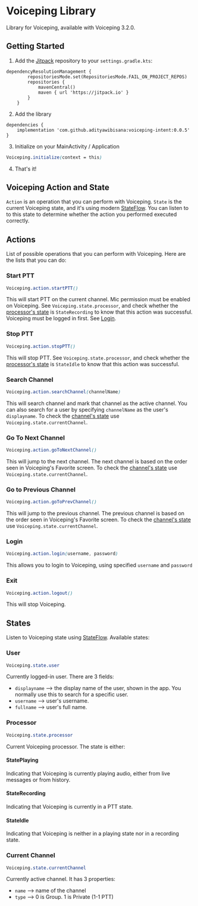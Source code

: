 

# Voiceping Library

Library for Voiceping, available with Voiceping 3.2.0.

## Getting Started
1. Add the [Jitpack](https://jitpack.io/#adityawibisana/voiceping-intent) repository to your `settings.gradle.kts`: 
```
dependencyResolutionManagement {
		repositoriesMode.set(RepositoriesMode.FAIL_ON_PROJECT_REPOS)
		repositories {
			mavenCentral()
			maven { url 'https://jitpack.io' }
		}
	}
```
2. Add the library
```
dependencies {
	implementation 'com.github.adityawibisana:voiceping-intent:0.0.5'
}
```
3. Initialize on your MainActivity / Application
```css
Voiceping.initialize(context = this)
```
4. That's it!

## Voiceping Action and State
`Action` is an operation that you can perform with Voiceping. `State` is the current Voiceping state, and it's using modern [StateFlow](https://developer.android.com/kotlin/flow/stateflow-and-sharedflow#stateflow). You can listen to to this state to determine whether the action you performed executed correctly.

## Actions
List of possible operations that you can perform with Voiceping. Here are the lists that you can do:

### Start PTT
```css
Voiceping.action.startPTT()
```  
This will start PTT on the current channel. Mic permission must be enabled on Voiceping. See `Voiceping.state.processor`, and check whether the [processor's state](https://github.com/adityawibisana/voiceping-intent#processor) is `StateRecording` to know that this action was successful. Voiceping must be logged in first. See [Login](https://github.com/adityawibisana/voiceping-intent#login).

### Stop PTT
```css
Voiceping.action.stopPTT()
```  
This will stop PTT.  See `Voiceping.state.processor`, and check whether the [processor's state](https://github.com/adityawibisana/voiceping-intent#processor) is `StateIdle` to know that this action was successful.

### Search Channel
```css
Voiceping.action.searchChannel(channelName)
```  
This will search channel and mark that channel as the active channel. You can also search for a user by specifying `channelName` as the user's `displayname`. To check the [channel's state](https://github.com/adityawibisana/voiceping-intent#currentchannel) use `Voiceping.state.currentChannel`.

### Go To Next Channel
```css
Voiceping.action.goToNextChannel()
```  
This will jump to the next channel. The next channel is based on the order seen in Voiceping's Favorite screen. To check the [channel's state](https://github.com/adityawibisana/voiceping-intent#currentchannel) use `Voiceping.state.currentChannel`.

### Go to Previous Channel
```css
Voiceping.action.goToPrevChannel()
```  
This will jump to the previous channel. The previous channel is based on the order seen in Voiceping's Favorite screen. To check the [channel's state](https://github.com/adityawibisana/voiceping-intent#currentchannel) use `Voiceping.state.currentChannel`.

### Login
```css
Voiceping.action.login(username, password)
```  
This allows you to login to Voiceping, using specified `username` and `password`

### Exit
```css
Voiceping.action.logout()
```  
This will stop Voiceping. 

## States
Listen to Voiceping state using [StateFlow](https://developer.android.com/kotlin/flow/stateflow-and-sharedflow#stateflow). Available states:

### User
```css
Voiceping.state.user
```
Currently logged-in user. There are 3 fields:
- `displayname` --> the display name of the user, shown in the app. You normally use this to search for a specific user.
- `username` --> user's username.
- `fullname` --> user's full name.
 
### Processor
```css
Voiceping.state.processor
```  
Current Voiceping processor. The state is either:
#### StatePlaying 
Indicating that Voiceping is currently playing audio, either from live messages or from history.
#### StateRecording
Indicating that Voiceping is currently in a PTT state.
#### StateIdle
Indicating that Voiceping is neither in a playing state nor in a recording state. 

### Current Channel
```css
Voiceping.state.currentChannel
```  
Currently active channel.  It has 3 properties:
- `name` --> name of the channel
- `type` --> 0 is Group. 1 is Private (1-1 PTT)
